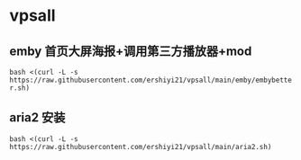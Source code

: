 # vpsall
## emby 首页大屏海报+调用第三方播放器+mod
`bash <(curl -L -s https://raw.githubusercontent.com/ershiyi21/vpsall/main/emby/embybetter.sh)`

## aria2 安装
`bash <(curl -L -s https://raw.githubusercontent.com/ershiyi21/vpsall/main/aria2.sh)`

